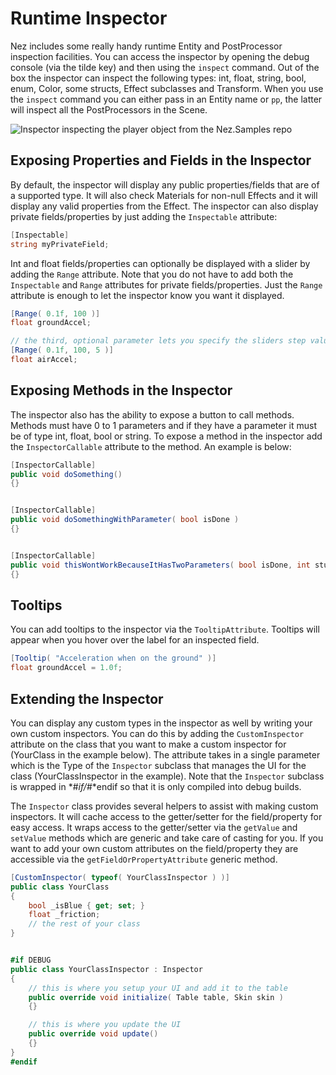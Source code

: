 Runtime Inspector
==========
Nez includes some really handy runtime Entity and PostProcessor inspection facilities. You can access the inspector by opening the debug console (via the tilde key) and then using the `inspect` command. Out of the box the inspector can inspect the following types: int, float, string, bool, enum, Color, some structs, Effect subclasses and Transform. When you use the `inspect` command you can either pass in an Entity name or `pp`, the latter will inspect all the PostProcessors in the Scene.

![Inspector inspecting the player object from the Nez.Samples repo](images/inspector.png)


## Exposing Properties and Fields in the Inspector
By default, the inspector will display any public properties/fields that are of a supported type. It will also check Materials for non-null Effects and it will display any valid properties from the Effect. The inspector can also display private fields/properties by just adding the `Inspectable` attribute:

```csharp
[Inspectable]
string myPrivateField;
```

Int and float fields/properties can optionally be displayed with a slider by adding the `Range` attribute. Note that you do not have to add both the `Inspectable` and `Range` attributes for private fields/properties. Just the `Range` attribute is enough to let the inspector know you want it displayed.

```csharp
[Range( 0.1f, 100 )]
float groundAccel;

// the third, optional parameter lets you specify the sliders step value
[Range( 0.1f, 100, 5 )]
float airAccel;
```


## Exposing Methods in the Inspector
The inspector also has the ability to expose a button to call methods. Methods must have 0 to 1 parameters and if they have a parameter it must be of type int, float, bool or string. To expose a method in the inspector add the `InspectorCallable` attribute to the method. An example is below:

```csharp
[InspectorCallable]
public void doSomething()
{}


[InspectorCallable]
public void doSomethingWithParameter( bool isDone )
{}


[InspectorCallable]
public void thisWontWorkBecauseItHasTwoParameters( bool isDone, int stuff )
{}
```


## Tooltips
You can add tooltips to the inspector via the `TooltipAttribute`. Tooltips will appear when you hover over the label for an inspected field.


```csharp
[Tooltip( "Acceleration when on the ground" )]
float groundAccel = 1.0f;
```


## Extending the Inspector
You can display any custom types in the inspector as well by writing your own custom inspectors. You can do this by adding the `CustomInspector` attribute on the class that you want to make a custom inspector for (YourClass in the example below). The attribute takes in a single parameter which is the Type of the `Inspector` subclass that manages the UI for the class (YourClassInspector in the example). Note that the `Inspector` subclass is wrapped in *#*if/*#*endif so that it is only compiled into debug builds.

The `Inspector` class provides several helpers to assist with making custom inspectors. It will cache access to the getter/setter for the field/property for easy access. It wraps access to the getter/setter via the `getValue` and `setValue` methods which are generic and take care of casting for you. If you want to add your own custom attributes on the field/property they are accessible via the `getFieldOrPropertyAttribute` generic method.


```csharp
[CustomInspector( typeof( YourClassInspector ) )]
public class YourClass
{
	bool _isBlue { get; set; }
	float _friction;
	// the rest of your class
}


#if DEBUG
public class YourClassInspector : Inspector
{
	// this is where you setup your UI and add it to the table
	public override void initialize( Table table, Skin skin )
	{}

	// this is where you update the UI
	public override void update()
	{}
}
#endif
```
